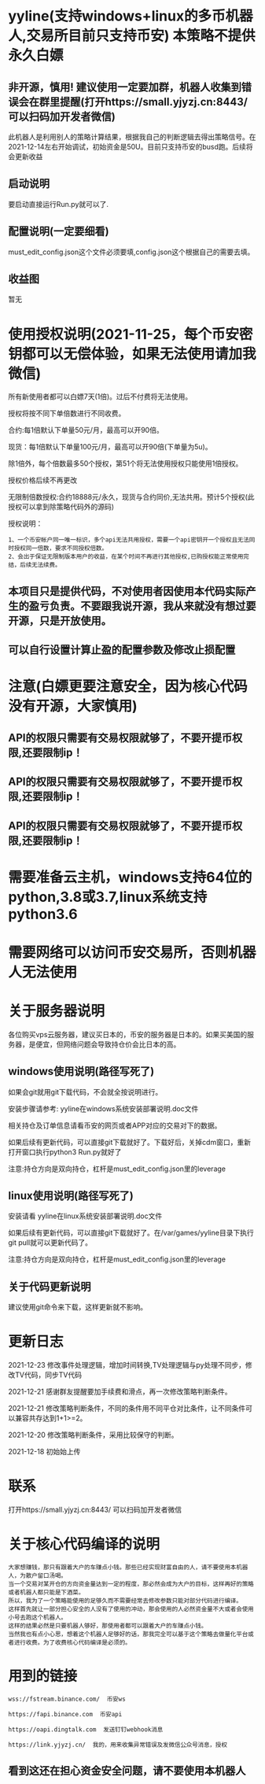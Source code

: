 # yyline(支持windows+linux的多币机器人,交易所目前只支持币安)  本策略不提供永久白嫖

## 非开源，慎用! 建议使用一定要加群，机器人收集到错误会在群里提醒(打开https://small.yjyzj.cn:8443/ 可以扫码加开发者微信)

此机器人是利用别人的策略计算结果，根据我自己的判断逻辑去得出策略信号。在2021-12-14左右开始调试，初始资金是50U。目前只支持币安的busd跑。后续将会更新收益

## 启动说明
要启动直接运行Run.py就可以了.

## 配置说明(一定要细看)
must_edit_config.json这个文件必须要填,config.json这个根据自己的需要去填。


## 收益图

暂无

# 使用授权说明(2021-11-25，每个币安密钥都可以无偿体验，如果无法使用请加我微信)

所有新使用者都可以白嫖7天(1倍)。过后不付费将无法使用。

授权将按不同下单倍数进行不同收费。


合约:每1倍默认下单量50元/月，最高可以开90倍。

现货：每1倍默认下单量100元/月，最高可以开90倍(下单量为5u)。

除1倍外，每个倍数最多50个授权，第51个将无法使用授权只能使用1倍授权。

授权价格后续不再更改

无限制倍数授权:合约18888元/永久，现货与合约同价,无法共用。预计5个授权(此授权可以拿到除策略代码外的源码)

授权说明：
    
    1、一个币安帐户同一唯一标识，多个api无法共用授权，需要一个api密钥开一个授权且无法同时授权同一倍数，要求不同授权倍数。
    2、会出于保证无限制版本用户的收益，在某个时间不再进行其他授权,已购授权能正常使用完结，后续无法续费。
    

## 本项目只是提供代码，不对使用者因使用本代码实际产生的盈亏负责。不要跟我说开源，我从来就没有想过要开源，只是开放使用。

## 可以自行设置计算止盈的配置参数及修改止损配置

# 注意(白嫖更要注意安全，因为核心代码没有开源，大家慎用)

## API的权限只需要有交易权限就够了，不要开提币权限,还要限制ip！

## API的权限只需要有交易权限就够了，不要开提币权限,还要限制ip！

## API的权限只需要有交易权限就够了，不要开提币权限,还要限制ip！

# 需要准备云主机，windows支持64位的python,3.8或3.7,linux系统支持python3.6

# 需要网络可以访问币安交易所，否则机器人无法使用

# 关于服务器说明

各位购买vps云服务器，建议买日本的，币安的服务器是日本的。如果买美国的服务器，是便宜，但网络问题会导致持仓价会比日本的高。

## windows使用说明(路径写死了)
如果会git就用git下载代码，不会就全按说明进行。

安装步骤请参考: yyline在windows系统安装部署说明.doc文件

相关持仓及订单信息请看币安的网页或者APP对应的交易对下的数据。

如果后续有更新代码，可以直接git下载就好了。下载好后，关掉cdm窗口，重新打开窗口执行python3 Run.py就好了

注意:持仓方向是双向持仓，杠杆是must_edit_config.json里的leverage

## linux使用说明(路径写死了)

安装请看  yyline在linux系统安装部署说明.doc文件

如果后续有更新代码，可以直接git下载就好了。在/var/games/yyline目录下执行git pull就可以更新代码了。

注意:持仓方向是双向持仓，杠杆是must_edit_config.json里的leverage

## 关于代码更新说明
建议使用git命令来下载，这样更新就不影响。

# 更新日志

2021-12-23 修改事件处理逻辑，增加时间转换,TV处理逻辑与py处理不同步，修改TV代码，同步TV代码

2021-12-21  感谢群友提醒要加手续费和滑点，再一次修改策略判断条件。

2021-12-21  修改策略判断条件，不同的条件用不同平仓对比条件，让不同条件可以兼容共存达到1+1>=2。

2021-12-20  修改策略判断条件，采用比较保守的判断。

2021-12-18  初始始上传

# 联系
打开https://small.yjyzj.cn:8443/ 可以扫码加开发者微信

# 关于核心代码编译的说明

    大家想赚钱，那只有跟着大户的车赚点小钱。那些已经实现财富自由的人，请不要使用本机器人，为散户留口汤喝。
    当一个交易对某开仓的方向资金量达到一定的程度，那必然会成为大户的目标，这样再好的策略或者机器人都只能是下酒菜。
    所以，我为了一个策略能使用的足够久而不需要经常去修改参数只能对部分代码进行编译。
    这样首先就让一部分担心安全的人没有了使用的冲动，那会使用的人必然资金量不大或者会使用小号去跑这个机器人。
    这样的结果必然是只要机器人够好，那使用者都可以跟着大户的车赚点小钱。
    当然我也有点小心思，想着这个机器人足够好的话，那我完全可以基于这个策略去做量化平台或者进行收费。为了收费核心代码编译是必须的。

# 用到的链接

    wss://fstream.binance.com/  币安ws
    
    https://fapi.binance.com  币安api
    
    https://oapi.dingtalk.com  发送钉钉webhook消息
    
    https://link.yjyzj.cn/  我的，用来收集异常错误及发微信公众号消息，授权

## 看到这还在担心资金安全问题，请不要使用本机器人
